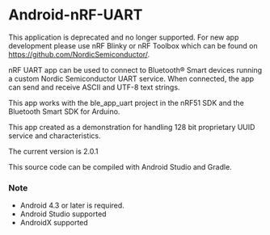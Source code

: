 # Android-nRF-UART

This application is deprecated and no longer supported. For new app development please use nRF Blinky or nRF Toolbox which can be found on https://github.com/NordicSemiconductor/. 

nRF UART app can be used to connect to Bluetooth® Smart devices running a custom Nordic Semiconductor UART service. When connected, the app can send and receive ASCII and UTF-8 text strings. 

This app works with the ble_app_uart project in the nRF51 SDK and the Bluetooth Smart SDK for Arduino. 

This app created as a demonstration for handling 128 bit proprietary UUID service and characteristics. 

The current version is 2.0.1 

This source code can be compiled with Android Studio and Gradle. 

### Note
- Android 4.3 or later is required.
- Android Studio supported
- AndroidX supported
